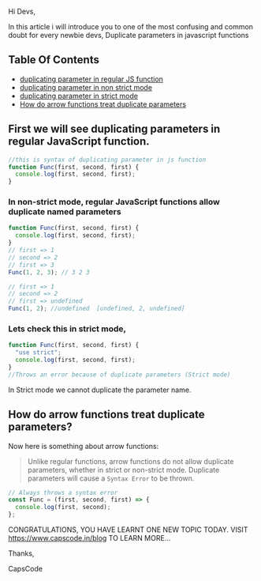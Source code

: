 Hi Devs,

In this article i will introduce you to one of the most confusing and common doubt for every newbie devs, Duplicate parameters in javascript functions

## Table Of Contents

- [duplicating parameter in regular JS function](#chapter-0)
- [duplicating parameter in non strict mode](#chapter-1)
- [duplicating parameter in strict mode](#chapter-2)
- [How do arrow functions treat duplicate parameters](#chapter-3)

## First we will see duplicating parameters in regular JavaScript function. <a name="chapter-0"></a>

```js
//this is syntax of duplicating parameter in js function
function Func(first, second, first) {
  console.log(first, second, first);
}
```

### In **non-strict mode**, regular JavaScript functions allow duplicate named parameters <a name="chapter-1"></a>

```js
function Func(first, second, first) {
  console.log(first, second, first);
}
// first => 1
// second => 2
// first => 3
Func(1, 2, 3); // 3 2 3

// first => 1
// second => 2
// first => undefined
Func(1, 2); //undefined  [undefined, 2, undefined]
```

### Lets check this in **strict mode**,<a name="chapter-2"></a>

```js
function Func(first, second, first) {
  "use strict";
  console.log(first, second, first);
}
//Throws an error because of duplicate parameters (Strict mode)
```

In Strict mode we cannot duplicate the parameter name.

## How do arrow functions treat duplicate parameters? <a name="chapter-3"></a>

Now here is something about arrow functions:

> Unlike regular functions, arrow functions do not allow duplicate parameters, whether in strict or non-strict mode. Duplicate parameters will cause a `Syntax Error` to be thrown.

```js
// Always throws a syntax error
const Func = (first, second, first) => {
  console.log(first, second);
};
```

CONGRATULATIONS, YOU HAVE LEARNT ONE NEW TOPIC TODAY.
VISIT https://www.capscode.in/blog TO LEARN MORE...

Thanks,

CapsCode
